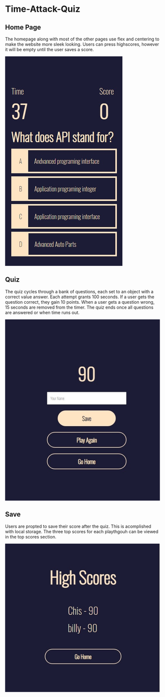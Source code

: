 # Time-Attack-Quiz

## Home Page
The homepage along with most of the other pages use flex and centering to make the website more sleek looking. Users can press highscores, however it will be empty until the user saves a score.

![quiz](https://github.com/Copernichris/Time-Attack-Quiz/blob/main/quiz.jpg)

## Quiz
The quiz cycles through a bank of questions, each set to an object with a correct value answer. Each attempt grants 100 seconds. If a user gets the question correct, they gain 10 points. When a user gets a question wrong, 15 seconds are removed from the timer. The quiz ends once all questions are answered or when time runs out.

![save score](https://github.com/Copernichris/Time-Attack-Quiz/blob/main/score.jpg)

## Save
Users are propted to save their score after the quiz. This is acomplished with local storage. The three top scores for each playthgouh can be viewed in the top scores section.

![top score](https://github.com/Copernichris/Time-Attack-Quiz/blob/main/topscore.jpg)
